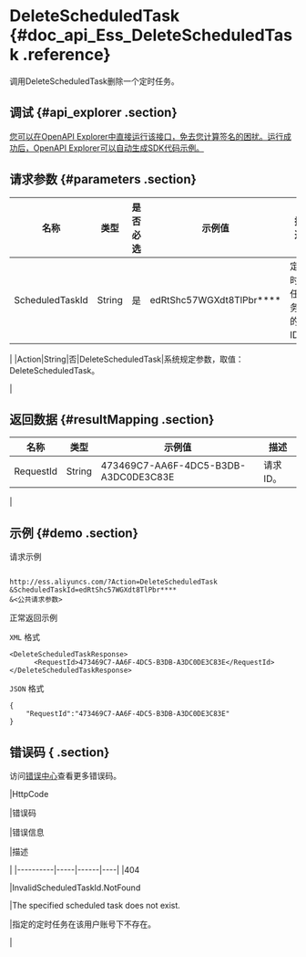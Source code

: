 # DeleteScheduledTask {#doc_api_Ess_DeleteScheduledTask .reference}

调用DeleteScheduledTask删除一个定时任务。

## 调试 {#api_explorer .section}

[您可以在OpenAPI Explorer中直接运行该接口，免去您计算签名的困扰。运行成功后，OpenAPI Explorer可以自动生成SDK代码示例。](https://api.aliyun.com/#product=Ess&api=DeleteScheduledTask&type=RPC&version=2014-08-28)

## 请求参数 {#parameters .section}

|名称|类型|是否必选|示例值|描述|
|--|--|----|---|--|
|ScheduledTaskId|String|是|edRtShc57WGXdt8TlPbr\*\*\*\*|定时任务的ID。

 |
|Action|String|否|DeleteScheduledTask|系统规定参数，取值：DeleteScheduledTask。

 |

## 返回数据 {#resultMapping .section}

|名称|类型|示例值|描述|
|--|--|---|--|
|RequestId|String|473469C7-AA6F-4DC5-B3DB-A3DC0DE3C83E|请求ID。

 |

## 示例 {#demo .section}

请求示例

``` {#request_demo}

http://ess.aliyuncs.com/?Action=DeleteScheduledTask
&ScheduledTaskId=edRtShc57WGXdt8TlPbr****
&<公共请求参数>

```

正常返回示例

`XML` 格式

``` {#xml_return_success_demo}
<DeleteScheduledTaskResponse>
      <RequestId>473469C7-AA6F-4DC5-B3DB-A3DC0DE3C83E</RequestId>
</DeleteScheduledTaskResponse>
```

`JSON` 格式

``` {#json_return_success_demo}
{
	"RequestId":"473469C7-AA6F-4DC5-B3DB-A3DC0DE3C83E"
}
```

## 错误码 { .section}

访问[错误中心](https://error-center.aliyun.com/status/product/Ess)查看更多错误码。

|HttpCode

|错误码

|错误信息

|描述

|
|----------|-----|------|----|
|404

|InvalidScheduledTaskId.NotFound

|The specified scheduled task does not exist.

|指定的定时任务在该用户账号下不存在。

|

